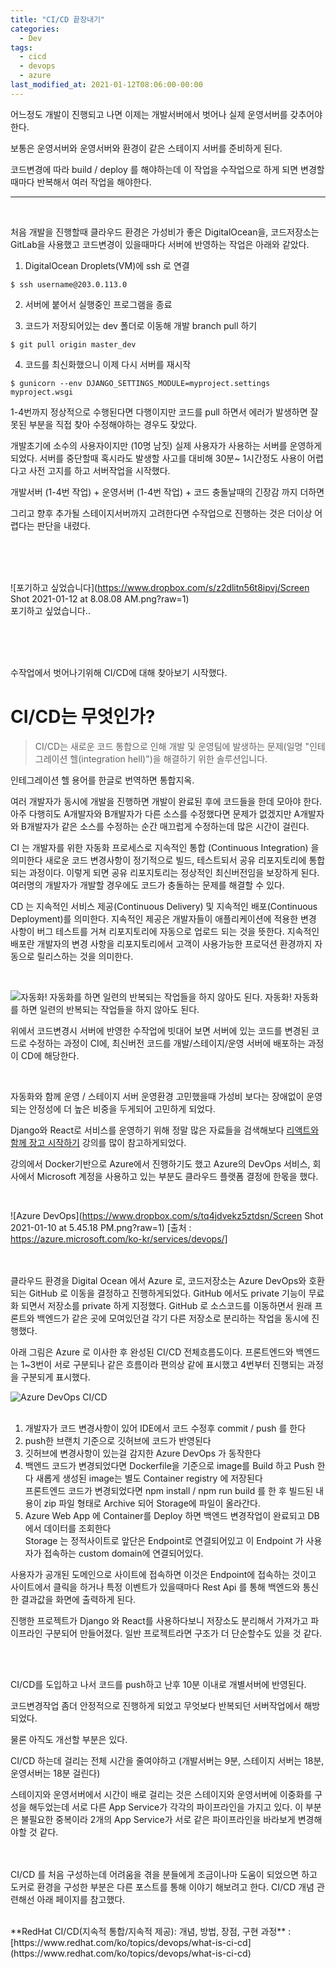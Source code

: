 ```yaml
---
title: "CI/CD 끝장내기"
categories:
  - Dev
tags:
  - cicd
  - devops
  - azure
last_modified_at: 2021-01-12T08:06:00-00:00
---
```

어느정도 개발이 진행되고 나면 이제는 개발서버에서 벗어나 실제 운영서버를 갖추어야한다. 

보통은 운영서버와 운영서버와 환경이 같은 스테이지 서버를 준비하게 된다.

코드변경에 따라 build / deploy 를 해야하는데 이 작업을 수작업으로 하게 되면 변경할때마다 반복해서 여러 작업을 해야한다.

---
<br>

처음 개발을 진행할때 클라우드 환경은 가성비가 좋은 DigitalOcean을, 코드저장소는 GitLab을 사용했고 코드변경이 있을때마다 서버에 반영하는 작업은 아래와 같았다.

1. DigitalOcean Droplets(VM)에 ssh 로 연결 <br>
```shell
$ ssh username@203.0.113.0
```

2. 서버에 붙어서 실행중인 프로그램을 종료

3. 코드가 저장되어있는 dev 폴더로 이동해 개발 branch pull 하기
```shell
$ git pull origin master_dev
```

4. 코드를 최신화했으니 이제 다시 서버를 재시작
```shell
$ gunicorn --env DJANGO_SETTINGS_MODULE=myproject.settings myproject.wsgi
```


1-4번까지 정상적으로 수행된다면 다행이지만 코드를 pull 하면서 에러가 발생하면 잘못된 부분을 직접 찾아 수정해야하는 경우도 잦았다.

개발초기에 소수의 사용자이지만 (10명 남짓) 실제 사용자가 사용하는 서버를 운영하게 되었다. 서버를 중단할때 혹시라도 발생할 사고를 대비해 30분~ 1시간정도 사용이 어렵다고 사전 고지를 하고 서버작업을 시작했다.

개발서버 (1-4번 작업) + 운영서버 (1-4번 작업) + 코드 충돌날때의 긴장감 까지 더하면 

그리고 향후 추가될 스테이지서버까지 고려한다면 수작업으로 진행하는 것은 더이상 어렵다는 판단을 내렸다.

<br><br><br>

![포기하고 싶었습니다](https://www.dropbox.com/s/z2dlitn56t8ipvj/Screen Shot 2021-01-12 at 8.08.08 AM.png?raw=1) <br>
포기하고 싶었습니다..

<br><br><br>

수작업에서 벗어나기위해 CI/CD에 대해 찾아보기 시작했다.



# CI/CD는 무엇인가?

> CI/CD는 새로운 코드 통합으로 인해 개발 및 운영팀에 발생하는 문제(일명 "인테그레이션 헬(integration hell)")을 해결하기 위한 솔루션입니다.


인테그레이션 헬 용어를 한글로 번역하면 통합지옥.

여러 개발자가 동시에 개발을 진행하면 개발이 완료된 후에 코드들을 한데 모아야 한다. 아주 다행히도 A개발자와 B개발자가 다른 소스를 수정했다면 문제가 없겠지만 A개발자와 B개발자가 같은 소스를  수정하는 순간 매끄럽게 수정하는데 많은 시간이 걸린다.

CI 는 개발자를 위한 자동화 프로세스로 지속적인 통합 (Continuous Integration) 을 의미한다 
새로운 코드 변경사항이 정기적으로 빌드, 테스트되서 공유 리포지토리에 통합되는 과정이다. 이렇게 되면 공유 리포지토리는 정상적인 최신버전임을 보장하게 된다. 여러명의 개발자가 개발할 경우에도 코드가 충돌하는 문제를 해결할 수 있다.

CD 는 지속적인 서비스 제공(Continuous Delivery) 및 지속적인 배포(Continuous Deployment)를 의미한다.
지속적인 제공은 개발자들이 애플리케이션에 적용한 변경 사항이 버그 테스트를 거쳐 리포지토리에 자동으로 업로드 되는 것을 뜻한다. 
지속적인 배포란 개발자의 변경 사항을 리포지토리에서 고객이 사용가능한 프로덕션 환경까지 자동으로 릴리스하는 것을 의미한다.

<br>

![자동화! 자동화를 하면 일련의 반복되는 작업들을 하지 않아도 된다.](https://s3-us-west-2.amazonaws.com/public.notion-static.com/98d6f347-ca2d-47b7-bf48-47511630182f/maarten-van-den-heuvel-400626-unsplash.jpg)
자동화! 자동화를 하면 일련의 반복되는 작업들을 하지 않아도 된다.

위에서 코드변경시 서버에 반영한 수작업에 빗대어 보면 서버에 있는 코드를 변경된 코드로 수정하는 과정이 CI에, 최신버전 코드를 개발/스테이지/운영 서버에 배포하는 과정이 CD에 해당한다.

<br>

자동화와 함께 운영 / 스테이지 서버 운영환경 고민했을때 가성비 보다는 장애없이 운영되는 안정성에 더 높은 비중을 두게되어 고민하게 되었다. 

Django와 React로 서비스를 운영하기 위해 정말 많은 자료들을 검색해보다 [리액트와 함께 장고 시작하기](https://www.youtube.com/watch?v=617PFR-A30s) 강의를 많이 참고하게되었다.

강의에서 Docker기반으로 Azure에서 진행하기도 했고 Azure의 DevOps 서비스, 회사에서 Microsoft 계정을 사용하고 있는 부분도 클라우드 플랫폼 결정에 한몫을 했다. 

<br>

![Azure DevOps](https://www.dropbox.com/s/tq4jdvekz5ztdsn/Screen Shot 2021-01-10 at 5.45.18 PM.png?raw=1)
[출처 : https://azure.microsoft.com/ko-kr/services/devops/]
<br><br><br>

클라우드 환경을 Digital Ocean 에서 Azure 로, 코드저장소는 Azure DevOps와 호환되는 GitHub 로 이동을 결정하고 진행하게되었다. GitHub 에서도 private 기능이 무료화 되면서 저장소를 private 하게 지정했다. GitHub 로 소스코드를 이동하면서 원래 프론트와 백엔드가 같은 곳에 모여있던걸 각기 다른 저장소로 분리하는 작업을 동시에 진행했다.

아래 그림은 Azure 로 이사한 후 완성된 CI/CD 전체흐름도이다.
프론트엔드와 백엔드는 1~3번이 서로 구분되나 같은 흐름이라 편의상 같에 표시했고 4번부터 진행되는 과정을 구분되게 표시했다.

![Azure DevOps CI/CD](https://www.dropbox.com/s/ly6ivz76h3pbwcv/Screen%20Shot%202021-01-12%20at%208.22.57%20AM.png?raw=1)
<br><br>
1. 개발자가 코드 변경사항이 있어 IDE에서 코드 수정후 commit / push 를 한다
2. push한 브랜치 기준으로 깃허브에 코드가 반영된다
3. 깃허브에 변경사항이 있는걸 감지한 Azure DevOps 가 동작한다
4. 백엔드 코드가 변경되었다면 Dockerfile을 기준으로 image를 Build 하고 Push 한다 
새롭게 생성된 image는 별도 Container registry 에 저장된다 <br>
 프론트엔드 코드가 변경되었다면 npm install / npm run build 를 한 후 빌드된 내용이 zip 파일 형태로 Archive 되어 Storage에 파일이 올라간다.
5. Azure Web App 에 Container를 Deploy 하면 백엔드 변경작업이 완료되고 DB에서 데이터를 조회한다 <br>
 Storage 는 정적사이트로 앞단은 Endpoint로 연결되어있고 이 Endpoint 가 사용자가 접속하는 custom domain에 연결되어있다.
 
 
 사용자가 공개된 도메인으로 사이트에 접속하면 이것은 Endpoint에 접속하는 것이고
사이트에서 클릭을 하거나 특정 이벤트가 있을때마다 Rest Api 를 통해 백엔드와 통신한 결과값을 화면에 출력하게 된다.

진행한 프로젝트가 Django 와 React를 사용하다보니 저장소도 분리해서 가져가고 파이프라인 구분되어 만들어졌다. 일반 프로젝트라면 구조가 더 단순할수도 있을 것 같다. 

<br>
<br>


CI/CD를 도입하고 나서 코드를 push하고 난후 10분 이내로 개별서버에 반영된다.

코드변경작업 좀더 안정적으로 진행하게 되었고 무엇보다 반복되던 서버작업에서 해방되었다.

물론 아직도 개선할 부분은 있다.

CI/CD 하는데 걸리는 전체 시간을 줄여야하고
(개발서버는 9분, 스테이지 서버는 18분, 운영서버는 18분 걸린다)

스테이지와 운영서버에서 시간이 배로 걸리는 것은 스테이지와 운영서버에 이중화를 구성을 해두었는데
서로 다른 App Service가 각각의 파이프라인을 가지고 있다. 이 부분은 불필요한 중복이라 2개의 App Service가 서로 같은 파이프라인을 바라보게 변경해야할 것 같다.

<br><br>
CI/CD 를 처음 구성하는데 어려움을 겪을 분들에게 조금이나마 도움이 되었으면 하고
도커로 환경을 구성한 부분은 다른 포스트를 통해 이야기 해보려고 한다.
CI/CD 개념 관련해선 아래 페이지를 참고했다.

<br>
**RedHat CI/CD(지속적 통합/지속적 제공): 개념, 방법, 장점, 구현 과정** : [https://www.redhat.com/ko/topics/devops/what-is-ci-cd](https://www.redhat.com/ko/topics/devops/what-is-ci-cd)


